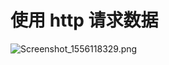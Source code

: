 # 使用 http 请求数据

<img src="https://static.oonnnoo.com/upload/JSm9MCNJC.png" alt="Screenshot_1556118329.png" title="Screenshot_1556118329.png"/>
